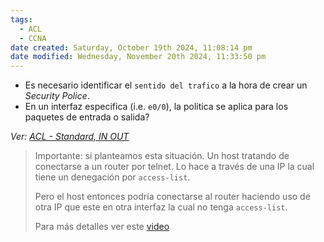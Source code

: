 ```yaml
---
tags:
  - ACL
  - CCNA
date created: Saturday, October 19th 2024, 11:08:14 pm
date modified: Wednesday, November 20th 2024, 11:33:50 pm
---
```


- Es necesario identificar el `sentido del trafico` a la hora de crear un _Security Police_.
- En un interfaz especifica (i.e. `e0/0`), la politica se aplica para los paquetes de entrada o salida?

_Ver: [ACL - Standard, IN OUT](ACL%20-%20Standard,%20IN%20OUT.md)_

> Importante: si planteamos esta situación. Un host tratando de conectarse a un router por telnet. Lo hace a través de una IP la cual tiene un denegación por `access-list`. 
> 
> Pero el host entonces podría conectarse al router haciendo uso de otra IP que este en otra interfaz la cual no tenga `access-list`.
>
> Para más detalles ver este [video](https://youtu.be/pTCdTwTXhMo?list=PL2A7l6PiV52esSwosIAO86zf0RGe2pjTZ&t=2080)  
